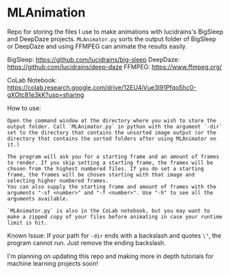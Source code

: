 # MLAnimation
 Repo for storing the files I use to make animations with lucidrains's BigSleep and DeepDaze projects.
 `MLAnimator.py` sorts the output folder of BigSleep or DeepDaze and using FFMPEG can animate the results easily.

 BigSleep: https://github.com/lucidrains/big-sleep
 DeepDaze: https://github.com/lucidrains/deep-daze
 FFMPEG: https://www.ffmpeg.org/

 CoLab Notebook: https://colab.research.google.com/drive/12EU4iVue3I91Pfqo5hc0-gXOtc81e3kK?usp=sharing

 How to use:

	Open the command window at the directory where you wish to store the output folder. Call `MLAnimator.py` in python with the argument `-dir` set to the directory that contains the unsorted image output (or the directory that contains the sorted folders after using MLAnimator on it.)

	The program will ask you for a starting frame and an amount of frames to render. If you skip setting a starting frame, the frames will be chosen from the highest numbered files. If you do set a starting frame, the frames will be chosen starting with that image and selecting higher numbered frames.
	You can also supply the starting frame and amount of frames with the arguments "-sf <number>" and "-f <number>". Use "-h" to see all the arguments available.

	`MLAnimator.py` is also in the CoLab notebook, but you may want to make a zipped copy of your files before animating in case your runtime limit is hit.


Known Issue:
	If your path for `-dir` ends with a backslash and quotes `\"`, the program cannot run. Just remove the ending backslash.

I'm planning on updating this repo and making more in depth tutorials for machine learning projects soon!
